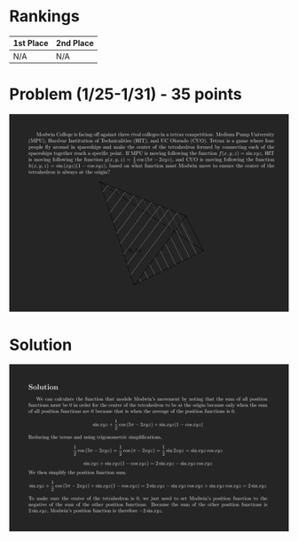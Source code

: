 # Rankings
|**1st Place**|**2nd Place**|
|----|----|
|N/A|N/A|

# Problem (1/25-1/31) - 35 points
<p align="center"><img src="https://raw.githubusercontent.com/GodwinMHS/godwinmhs.github.io/main/images/w11p_b.jpg?raw=true"/></p>

# Solution
<p align="center"><img src="https://raw.githubusercontent.com/GodwinMHS/godwinmhs.github.io/main/images/w11s_b.jpg?raw=true"/></p>
